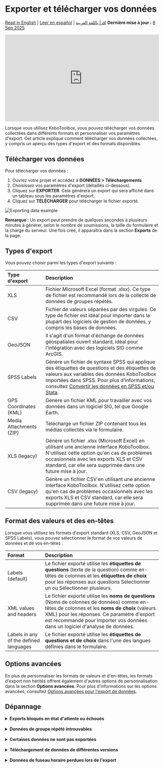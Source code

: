 # Exporter et télécharger vos données
<a href="../export_download.html">Read in English</a> | <a href="../es/export_download.html">Leer en español</a> | <a href="../ar/export_download.html">اقرأ باللغة العربية</a>
**Dernière mise à jour :** <a href="https://github.com/kobotoolbox/docs/blob/8a772b24abadb4e8d54f9716b798c5479432f0e6/source/export_download.md" class="reference">6 Sep 2025</a>

<iframe src="https://www.youtube.com/embed/bXzwvvnhj7U" style="width: 100%; aspect-ratio: 16 / 9; height: auto; border: 0;" title="YouTube video player" frameborder="0" allow="accelerometer; autoplay; clipboard-write; encrypted-media; gyroscope; picture-in-picture; web-share" allowfullscreen></iframe>

Lorsque vous utilisez KoboToolbox, vous pouvez télécharger vos données collectées dans différents formats et personnaliser vos paramètres d'export. Cet article explique comment télécharger vos données collectées, y compris un aperçu des types d'export et des formats disponibles.

## Télécharger vos données

Pour télécharger vos données :

1. Ouvrez votre projet et accédez à **DONNÉES > Téléchargements**.
2. Choisissez vos paramètres d'export (détaillés ci-dessous).
3. Cliquez sur **EXPORTER**. Cela générera un export qui sera affiché dans un tableau sous les paramètres d'export.
4. Cliquez sur **TÉLÉCHARGER** pour télécharger le fichier exporté.

![Exporting data example](images/export_download/export.png)

<p class="note">
    <strong>Remarque :</strong> Un export peut prendre de quelques secondes à plusieurs minutes à générer, selon le nombre de soumissions, la taille du formulaire et la charge du serveur. Une fois créé, il apparaîtra dans la section <strong>Exports</strong> de la page.
</p>

## Types d'export

Vous pouvez choisir parmi les types d'export suivants :

| **Type d'export**    | **Description**                                |
| :----------------- | :--------------------------------------------- |
| XLS               | Fichier Microsoft Excel (format .xlsx). Ce type de fichier est recommandé lors de la collecte de données de groupes répétés.                                  |
| CSV      | Fichier de valeurs séparées par des virgules. Ce type de fichier est idéal pour importer dans la plupart des logiciels de gestion de données, y compris les bases de données.                                  |
| GeoJSON           | Il s'agit d'un format d'échange de données géospatiales ouvert standard, idéal pour l'intégration avec des logiciels SIG comme ArcGIS.            |
| SPSS Labels           | Génère un fichier de syntaxe SPSS qui applique des étiquettes de questions et des étiquettes de valeurs aux variables des données KoboToolbox importées dans SPSS. Pour plus d'informations, consultez <a href="converting_to_spss_and_stata.html">Convertir les données en SPSS et/ou Stata</a>.         |
| GPS Coordinates (KML)               | Génère un fichier KML pour travailler avec vos données dans un logiciel SIG, tel que Google Earth.                               |
| Media Attachments (ZIP)               |  Télécharge un fichier ZIP contenant tous les médias collectés via le formulaire.                               |
| XLS (legacy)              | Génère un fichier .xlsx (Microsoft Excel) en utilisant une ancienne interface KoboToolbox. N'utilisez cette option qu'en cas de problèmes occasionnels avec les exports XLS et CSV standard, car elle sera supprimée dans une future mise à jour.                                  |
| CSV (legacy)               | Génère un fichier CSV en utilisant une ancienne interface KoboToolbox. N'utilisez cette option qu'en cas de problèmes occasionnels avec les exports XLS et CSV standard, car elle sera supprimée dans une future mise à jour.                                  |

## Format des valeurs et des en-têtes

Lorsque vous utilisez les formats d'export standard (XLS, CSV, GeoJSON et SPSS Labels), vous pouvez sélectionner le format de vos valeurs de données et de vos en-têtes :

| **Format**    | **Description**                                |
| :----------------- | :--------------------------------------------- |
| Labels (default)               | Le fichier exporté utilise les <strong>étiquettes de questions</strong> (texte de la question) comme en-têtes de colonnes et les <strong>étiquettes de choix</strong> pour les réponses aux questions Sélectionner un ou Sélectionner plusieurs.                                  |
| XML values and headers      | Le fichier exporté utilise les <strong>noms de questions</strong> (Noms de colonnes de données) comme en-têtes de colonnes et les <strong>noms de choix</strong> (valeurs XML) pour les réponses. Ce paramètre d'export est recommandé pour importer vos données dans un logiciel d'analyse de données.                                  |
| Labels in any of the defined languages           | Le fichier exporté utilise les <strong>étiquettes de questions et de choix</strong> dans l'une des langues définies dans le formulaire.            |

## Options avancées

En plus de personnaliser les formats de valeurs et d'en-têtes, les formats d'export non hérités offrent également d'autres options de personnalisation dans la section **Options avancées**. Pour plus d'informations sur les options avancées, consultez [Options avancées pour l'export de données](advanced_export.md).

## Dépannage

<details>
    <summary><strong>Exports bloqués en état d'attente ou échoués</strong></summary>
    
Le temps d'export dépend du nombre de soumissions, de la complexité du formulaire et de la charge actuelle du serveur. Si les exports restent en état d'attente pendant une période prolongée :
- Supprimez les exports bloqués en cliquant sur l'<i class="k-icon-trash"></i> <strong>icône de corbeille.</strong>
- Réessayez l'export en cliquant à nouveau sur le bouton <strong>EXPORTER</strong>.
- Évitez de créer plusieurs exports rapidement, car cela peut surcharger le serveur et réduire les performances pour toutes les utilisatrices et tous les utilisateurs.

<p class="note">
    <strong>Remarque :</strong> Les exports expireront et s'afficheront comme <strong>échoués</strong> après 30 minutes. Cette limite au niveau du serveur peut vous obliger à filtrer le nombre de soumissions incluses dans l'export pour terminer dans le délai imparti. Un exemple de la façon de procéder est discuté dans le <a href="https://community.kobotoolbox.org/t/how-to-download-data-between-two-dates-from-date-to-date/25569/4">Forum communautaire</a>.
</p>

Si vous continuez à rencontrer des problèmes lors de l'export de vos données, veuillez publier sur le <a href="https://community.kobotoolbox.org/">Forum communautaire</a>.
</details>

<br>

<details>
    <summary><strong>Données de groupe répété introuvables</strong></summary>
Seul le <b>format XLS</b> prend en charge les données de groupe répété. Chaque groupe répété sera exporté <strong>sous forme de feuille séparée</strong> dans le fichier exporté. Les téléchargements CSV ne fourniront que les données principales, sans les données de groupe répété. 
<br><br>
Pour plus d'informations sur l'export et l'utilisation des données de groupe répété, consultez <a href="managing_repeat_groups.html">Gérer les données de groupe répété</a>.    
</details>

<br>

<details>
    <summary><strong>Certaines données ne sont pas exportées</strong></summary>
    Si certaines de vos données ne sont pas exportées, vérifiez les <a href="advanced_export.html">options avancées</a>. Par exemple, assurez-vous que les données de toutes les versions de votre formulaire sont sélectionnées pour l'export.
</details>

<br>

<details>
    <summary><strong>Téléchargement de données de différentes versions</strong></summary>
    Lors du téléchargement de données incluant plusieurs versions de formulaire, vous pouvez rencontrer des changements dans le format de vos fichiers de données. 
</details>

<br>

<details>
    <summary><strong>Données de fuseau horaire perdues lors de l'export</strong></summary>
    Les formats horaires Excel ne prennent pas en charge les données de fuseau horaire. Par conséquent, toutes les données de fuseau horaire dans la valeur de réponse seront supprimées lors de l'export XLS. Pour conserver ces informations, cochez l'option d'export des dates sous forme de valeurs textuelles. 
<br><br>
Pour plus d'informations sur ce paramètre, consultez <a href="advanced_export.html">Options avancées pour l'export de données</a>.
</details>